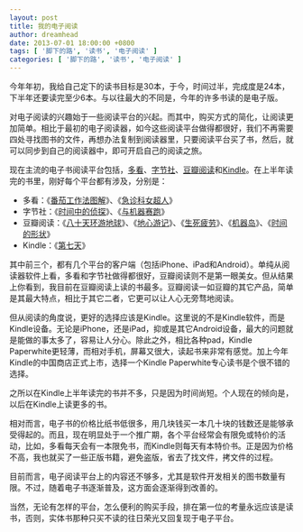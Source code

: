 ```yaml
---
layout: post
title: 我的电子阅读
author: dreamhead
date: 2013-07-01 18:00:00 +0800
tags: [ '脚下的路', '读书', '电子阅读' ]
categories: [ '脚下的路', '读书', '电子阅读' ]
---
```


今年年初，我给自己定下的读书目标是30本，于今，时间过半，完成度是24本，下半年还要读完至少6本。与以往最大的不同是，今年的许多书读的是电子版。

对电子阅读的兴趣始于一些阅读平台的兴起。而其中，购买方式的简化，让阅读更加简单。相比于最初的电子阅读器，如今这些阅读平台做得都很好，我们不再需要四处寻找图书的文件，再想办法复制到阅读器里，只要阅读平台买了书，然后，就可以同步到自己的阅读器中，即可开启自己的阅读之旅。

现在主流的电子书阅读平台包括，[多看](http://book.duokan.com/)、[字节社](http://tangcha.tc/books)、[豆瓣阅读](http://read.douban.com/)和[Kindle](http://www.amazon.cn/Kindle%E5%95%86%E5%BA%97/b?ie=UTF8&node=116087071)。在上半年读完的书里，刚好每个平台都有涉及，分别是：

- 多看：《[番茄工作法图解](http://book.douban.com/subject/5916234/)》、《[急诊科女超人](http://book.douban.com/subject/20385411/)》
- 字节社：《[时间中的侦探](http://book.douban.com/subject/6893336/)》、《[与机器赛跑](http://book.douban.com/subject/21326266/)》
- 豆瓣阅读：《[八十天环游地球](http://book.douban.com/subject/1059668/)》、《[地心游记](http://book.douban.com/subject/3198679/)》、《[生死疲劳](http://book.douban.com/subject/1465007/)》、《[机器岛](http://book.douban.com/subject/3198684/)》、《[时间的形状](http://book.douban.com/subject/7647487/)》
- Kindle：《[第七天](http://book.douban.com/subject/24540864/)》

其中前三个，都有几个平台的客户端（包括iPhone、iPad和Android）。单纯从阅读器软件上看，多看和字节社做得都很好，豆瓣阅读则不是第一眼美女。但从结果上你看到，我目前在豆瓣阅读上读的书最多。豆瓣阅读一如豆瓣的其它产品，简单是其最大特点，相比于其它二者，它更可以让人心无旁骛地阅读。

但从阅读的角度说，更好的选择应该是Kindle。这里说的不是Kindle软件，而是Kindle设备。无论是iPhone，还是iPad，抑或是其它Android设备，最大的问题就是能做的事太多了，容易让人分心。除此之外，相比各种pad，Kindle Paperwhite更轻薄，而相对手机，屏幕又很大，读起书来非常有感觉。加上今年Kindle的中国商店正式上市，选择一个Kindle Paperwhite专心读书是个很不错的选择。

之所以在Kindle上半年读完的书并不多，只是因为时间尚短。个人现在的倾向是，以后在Kindle上读更多的书。

相对而言，电子书的价格比纸书低很多，用几块钱买一本几十块的钱数还是能够承受得起的。而且，现在明显处于一个推广期，各个平台经常会有限免或特价的活动，比如，多看每天会有一本限免书，而Kindle则每天有本特价书。正是因为价格不高，我也就买了一些正版书籍，避免盗版，省去了找文件，拷文件的过程。

目前而言，电子阅读平台上的内容还不够多，尤其是软件开发相关的图书数量有限。不过，随着电子书逐渐普及，这方面会逐渐得到改善的。

当然，无论有怎样的平台，怎么便利的购买手段，排在第一位的考量永远应该是读书，否则，实体书那种只买不读的往日荣光又回复现于电子平台。



